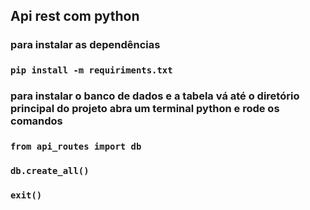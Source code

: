## Api rest com python


### para instalar as dependências 

### `pip install -m requiriments.txt`


### para instalar o banco de dados e a tabela vá até o diretório principal do projeto abra um terminal python e rode os comandos

### `from api_routes import db`
### `db.create_all()`
### `exit()`


